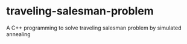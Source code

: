 # traveling-salesman-problem
A C++ programming to solve traveling salesman problem by simulated annealing
